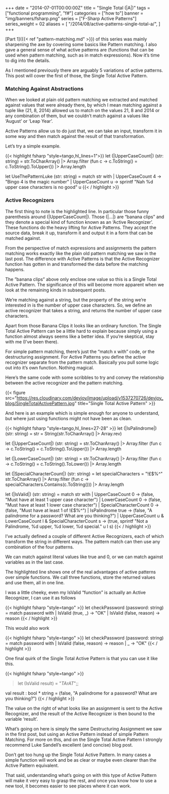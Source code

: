 +++
date = "2014-07-01T00:00:00Z"
title = "Single Total (|A|)"
tags = ["functional programming", "f#"]
categories = ["how to"]
banner = "img/banners/fsharp.png"
series = ["F-Sharp Active Patterns"]
series_weight = 02
aliases = [
    "/2014/08/active-patterns-single-total-a/",
]
+++

[Part 1]({{< ref "pattern-matching.md" >}}) of this series was mainly sharpening the axe by covering some basics like Pattern matching. I also gave a general sense of what active patterns are (functions that can be used when pattern matching, such as in match expressions). Now it’s time to dig into the details.

As I mentioned previously there are arguably 5 variations of active patterns. This post will cover the first of those, the Single Total Active Pattern.

### Matching Against Abstractions
When we looked at plain old pattern matching we extracted and matched against values that were already there, by which I mean matching against a tuple like (21, 8, 2014) allowed us to match on the values 21, 8 and 2014 or any combination of them, but we couldn’t match against a values like ‘August’ or ‘Leap Year’.

Active Patterns allow us to do just that, we can take an input, transform it in some way and then match against the result of that transformation.

Let’s try a simple example.

{{< highlight fsharp "style=tango,hl_lines=1">}}
let (|UpperCaseCount|) (str: string) =
    str.ToCharArray()
    |> Array.filter (fun c -> c.ToString() = c.ToString().ToUpper())
    |> Array.length

let UseThePatternLuke (str: string) =
    match str with
    | UpperCaseCount 4 -> "Bingo 4 is the magic number"
    | UpperCaseCount u -> sprintf "Nah %d upper case characters is no good" u
{{< / highlight >}}

### Active Recognizers
The first thing to note is the highlighted line. In particular those funny parenthesis around (|UpperCaseCount|). Those (|…|) are “banana clips” and they denote a special kind of function known as an ‘Active Recognizer’. These functions do the heavy lifting for Active Patterns. They accept the source data, break it up, transform it and output it in a form that can be matched against.

From the perspective of match expressions and assignments the pattern matching works exactly like the plain old pattern matching we saw in the last post. The difference with Active Patterns is that the Active Recognizer function has gotten in and transformed the data before the matching happens.

The ”banana clips” above only enclose one value so this is a Single Total Active Pattern. The significance of this will become more apparent when we look at the remaining kinds in subsequent posts.

We’re matching against a string, but the property of the string we’re interested in is the number of upper case characters. So, we define an active recognizer that takes a string, and returns the number of upper case characters.

Apart from those Banana Clips it looks like an ordinary function. The Single Total Active Pattern can be a little hard to explain because simply using a function almost always seems like a better idea. If you’re skeptical, stay with me (I’ve been there).

For simple pattern matching, there’s just the “match x with” code, or the destructuring assignment. For Active Patterns you define the active recognizer separate from the pattern match. Basically you pull some logic out into it’s own function. Nothing magical.

Here’s the same code with some scribbles to try and convey the relationship between the active recognizer and the pattern matching.

{{< figure src="https://res.cloudinary.com/devjoy/image/upload/v1537270726/devjoy_blog/SingleTotalActivePattern.jpg" title="Single Total Active Pattern" >}}

And here is an example which is simple enough for anyone to understand, but where just using functions might not have been as clean.

{{< highlight fsharp "style=tango,hl_lines=27-28" >}}
let (|IsPalindrome|) (str: string) =
    str = String(str.ToCharArray() |> Array.rev)

let (|UpperCaseCount|) (str: string) =
    str.ToCharArray()
    |> Array.filter (fun c -> c.ToString() = c.ToString().ToUpper())
    |> Array.length

let (|LowerCaseCount|) (str: string) =
    str.ToCharArray()
    |> Array.filter (fun c -> c.ToString() = c.ToString().ToLower())
    |> Array.length

let (|SpecialCharacterCount|) (str: string) =
    let specialCharacters = "!£$%^"
    str.ToCharArray()
    |> Array.filter (fun c -> specialCharacters.Contains(c.ToString()))
    |> Array.length


let (|IsValid|) (str: string) =
    match str with
    | UpperCaseCount 0 -> (false, "Must have at least 1 upper case character")
    | LowerCaseCount 0 -> (false, "Must have at least 1 lower case character")
    | SpecialCharacterCount 0 -> (false, "Must have at least 1 of !£$%^")
    | IsPalindrome true -> (false, "A palindrome for a password? What are you thinking?")
    | UpperCaseCount u & LowerCaseCount l & SpecialCharacterCount s -> 
        (true, sprintf "Not a Palindrome, %d upper, %d lower, %d special." u l s)
{{< / highlight >}}

I’ve actually defined a couple of different Active Recognizers, each of which transform the string in different ways. The pattern match can then use any combination of the four patterns.

We can match against literal values like true and 0, or we can match against variables as in the last case.

The highlighted line shows one of the real advantages of active patterns over simple functions. We call three functions, store the returned values and use them, all in one line.

I was a little cheeky, even my IsValid “function” is actually an Active Recognizer, I can use it as follows

{{< highlight fsharp "style=tango" >}}
let checkPassword (password: string) =
    match password with
    | IsValid (true, _) -> "OK"
    | IsValid (false, reason) -> reason
{{< / highlight >}}

This would also work

{{< highlight fsharp "style=tango" >}}
let checkPassword (password: string) =
    match password with
    | IsValid (false, reason) -> reason
    | _ -> "OK"
{{< / highlight >}}

One final quirk of the Single Total Active Pattern is that you can use it like this.

{{< highlight fsharp "style=tango" >}}
> let (IsValid result) = "$TArAT$";;

val result : bool * string =
  (false, "A palindrome for a password? What are you thinking?")
{{< / highlight >}}

The value on the right of what looks like an assignment is sent to the Active Recognizer, and the result of the Active Recognizer is then bound to the variable ‘result’.

What’s going on here is simply the same Destructuring Assignment we saw in the first post, but using an Active Pattern instead of simple Pattern Matching. For more on this, and on the Single Total Active Pattern I strongly recommend Luke Sandell’s excellent (and concise) blog post.

Don’t get too hung up the Single Total Active Pattern. In many cases a simple function will work and be as clear or maybe even clearer than the Active Pattern equivalent.

That said, understanding what’s going on with this type of Active Pattern will make it very easy to grasp the rest, and once you know how to use a new tool, it becomes easier to see places where it can work.